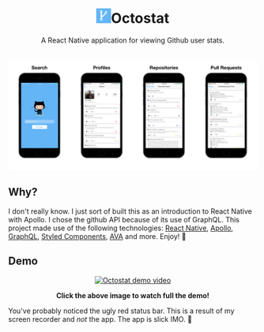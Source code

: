 <h1 align="center"><img src="/ios/octostat/Images.xcassets/AppIcon.appiconset/Octostat.png" height="30">Octostat</h1>
<p align="center">A React Native application for viewing Github user stats.</p>
<p align="center">
<br />
  <img src="/assets/banner.png" alt="Octostat feature banner" style="max-width:100%;">
</p>
<h2>Why?</h2>
<p>
  I don't really know. I just sort of built this as an introduction to React Native with Apollo. I chose the github API because of its use of GraphQL. This project made use of the following technologies: 
  <a href="http://facebook.github.io/react-native/">React Native</a>, <a href="http://dev.apollodata.com">Apollo</a>, <a href="http://graphql.org">GraphQL</a>, <a href="https://www.styled-components.com">Styled Components</a>, <a href="https://github.com/avajs">AVA</a> and more.
  Enjoy! 🎉
</p>
<h2>Demo</h2>
<p align="center">
  <a href="http://www.youtube.com/watch?feature=player_embedded&v=6VpBSToQ0uM" target="_blank">
    <img src="http://img.youtube.com/vi/6VpBSToQ0uM/0.jpg" alt="Octostat demo video" style="max-width:100%;" />
  </a>
</p>
<p align="center"><strong>Click the above image to watch full the demo!</strong></p>
<p>You've probably noticed the ugly red status bar. This is a result of my screen recorder and <em>not</em> the app. The app is slick IMO. 💫</p>